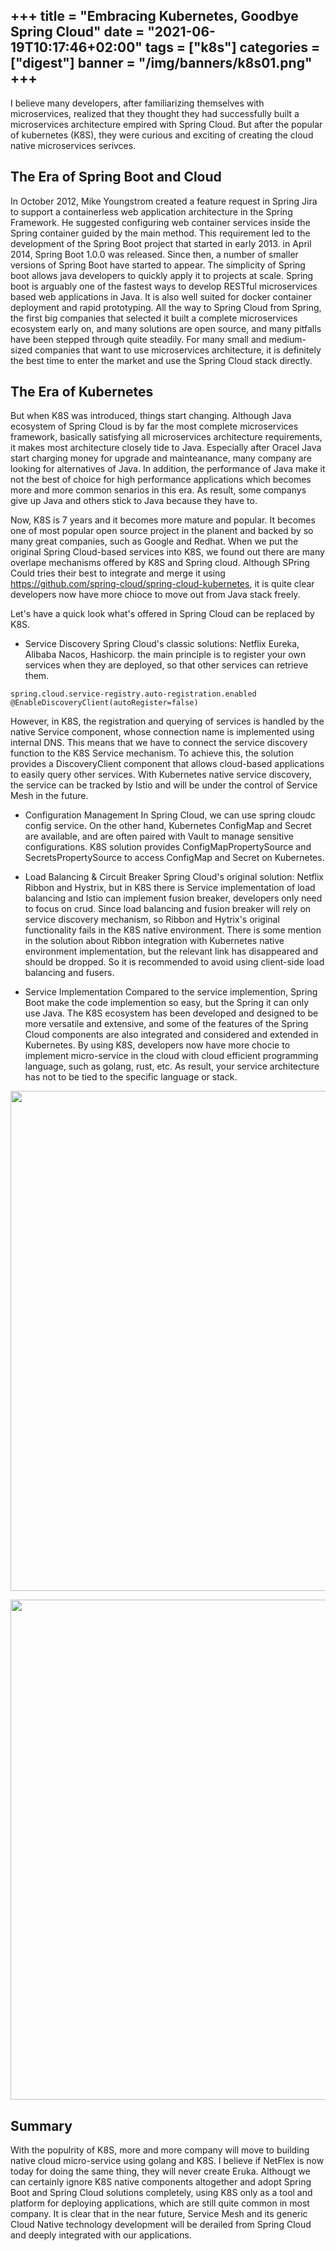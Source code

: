 +++
title = "Embracing Kubernetes, Goodbye Spring Cloud"
date = "2021-06-19T10:17:46+02:00"
tags = ["k8s"]
categories = ["digest"]
banner = "/img/banners/k8s01.png"
+++
---
I believe many developers, after familiarizing themselves with microservices, realized that they thought they had successfully built a microservices architecture empired with Spring Cloud. But after the popular of kubernetes (K8S), they were curious and exciting of creating the cloud native microservices serivces.

## The Era of Spring Boot and Cloud
In October 2012, Mike Youngstrom created a feature request in Spring Jira to support a containerless web application architecture in the Spring Framework. He suggested configuring web container services inside the Spring container guided by the main method. This requirement led to the development of the Spring Boot project that started in early 2013. in April 2014, Spring Boot 1.0.0 was released. Since then, a number of smaller versions of Spring Boot have started to appear.
The simplicity of Spring boot allows java developers to quickly apply it to projects at scale. Spring boot is arguably one of the fastest ways to develop RESTful microservices based web applications in Java. It is also well suited for docker container deployment and rapid prototyping. All the way to Spring Cloud from Spring, the first big companies that selected it built a complete microservices ecosystem early on, and many solutions are open source, and many pitfalls have been stepped through quite steadily. For many small and medium-sized companies that want to use microservices architecture, it is definitely the best time to enter the market and use the Spring Cloud stack directly.

## The Era of Kubernetes
But when K8S was introduced, things start changing. Although Java ecosystem of Spring Cloud is by far the most complete microservices framework, basically satisfying all microservices architecture requirements, it makes most architecture closely tide to Java. Especially after Oracel Java start charging money for upgrade and mainteanance, many company are looking for alternatives of Java. In addition, the performance of Java make it not the best of choice for high performance applications which becomes more and more common senarios in this era. As result, some companys give up Java and others stick to Java because they have to.

Now, K8S is 7 years and it becomes more mature and popular. It becomes one of most popular open source project in the planent and backed by so many great companies, such as Google and Redhat. When we put the original Spring Cloud-based services into K8S, we found out there are many overlape mechanisms offered by K8S and Spring cloud. Although SPring Could tries their best to integrate and merge it using https://github.com/spring-cloud/spring-cloud-kubernetes, it is quite clear developers now have more chioce to move out from Java stack freely.

Let's have a quick look what's offered in Spring Cloud can be replaced by K8S.

* Service Discovery
Spring Cloud's classic solutions: Netflix Eureka, Alibaba Nacos, Hashicorp. the main principle is to register your own services when they are deployed, so that other services can retrieve them.
```
spring.cloud.service-registry.auto-registration.enabled
@EnableDiscoveryClient(autoRegister=false)
```
However, in K8S, the registration and querying of services is handled by the native Service component, whose connection name is implemented using internal DNS. This means that we have to connect the service discovery function to the K8S Service mechanism. To achieve this, the solution provides a DiscoveryClient component that allows cloud-based applications to easily query other services. With Kubernetes native service discovery, the service can be tracked by Istio and will be under the control of Service Mesh in the future.

* Configuration Management
In Spring Cloud, we can use spring cloudc config service. On the other hand, Kubernetes ConfigMap and Secret are available, and are often paired with Vault to manage sensitive configurations. K8S solution provides ConfigMapPropertySource and SecretsPropertySource to access ConfigMap and Secret on Kubernetes.

* Load Balancing & Circuit Breaker
Spring Cloud's original solution: Netflix Ribbon and Hystrix, but in K8S there is Service implementation of load balancing and Istio can implement fusion breaker, developers only need to focus on crud. Since load balancing and fusion breaker will rely on service discovery mechanism, so Ribbon and Hytrix's original functionality fails in the K8S native environment. There is some mention in the solution about Ribbon integration with Kubernetes native environment implementation, but the relevant link has disappeared and should be dropped. So it is recommended to avoid using client-side load balancing and fusers.

* Service Implementation
Compared to the service implemention, Spring Boot make the code implemention so easy, but the Spring it can only use Java. The K8S ecosystem has been developed and designed to be more versatile and extensive, and some of the features of the Spring Cloud components are also integrated and considered and extended in Kubernetes. By using K8S, developers now have more chocie to implement micro-service in the cloud with cloud efficient programming language, such as golang, rust, etc. As result, your service architecture has not to be tied to the specific language or stack.
<p align="center"><img src="/img/banners/k8s_spring_02.png" width="800"></p>

<p align="center"><img src="/img/banners/k8s_spring.png" width="800"></p>

## Summary
With the populrity of K8S, more and more company will move to building native cloud micro-service using golang and K8S. I believe if NetFlex is now today for doing the same thing, they will never create Eruka. Althougt we can certainly ignore K8S native components altogether and adopt Spring Boot and Spring Cloud solutions completely, using K8S only as a tool and platform for deploying applications, which are still quite common in most company. It is clear that in the near future, Service Mesh and its generic Cloud Native technology development will be derailed from Spring Cloud and deeply integrated with our applications.